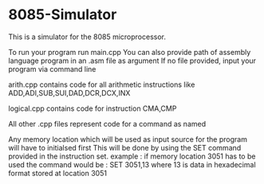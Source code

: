 # 8085-Simulator

This is a simulator for the 8085 microprocessor.

To run your program run main.cpp
You can also provide path of assembly language program in an .asm file as argument
If no file provided, input your program via command line

arith.cpp contains code for all arithmetic instructions like ADD,ADI,SUB,SUI,DAD,DCR,DCX,INX

logical.cpp contains code for instruction CMA,CMP

All other .cpp files represent code for a command as named

Any memory location which will be used as input source for the program will have to initialsed first
	This will be done by using the SET command provided in the instruction set.
		example : if memory location 3051 has to be used the command would be :
			SET 3051,13
		where 13 is data in hexadecimal format stored at location 3051

